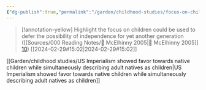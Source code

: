 ```yaml
---
{"dg-publish":true,"permalink":"/garden/childhood-studies/focus-on-children-enabled-postponement-of-independence-to-the-next-generation-s/","created":"2024-04-30T14:02:35.000+08:00","updated":"2024-08-01T23:00:16.000+08:00"}
---
```



> [!annotation-yellow] Highlight
>the focus on children could be used to defer the possibility of independence for yet another generation ([[Sources/000 Reading Notes/📖 McElhinny 2005\|📖 McElhinny 2005]] [10](zotero://open-pdf/library/items/8UA4ME5C?page=10&annotation=53394ACT))
> [[2024-02-29#15:02\|2024-02-29#15:02]]


[[Garden/childhood studies/US Imperialism showed favor towards native children while simultaneously describing adult natives as children\|US Imperialism showed favor towards native children while simultaneously describing adult natives as children]]
